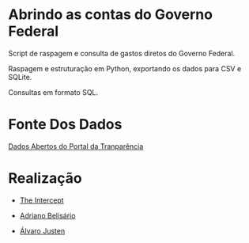 # Abrindo as contas do Governo Federal
Script de raspagem e consulta de gastos diretos do Governo Federal.

Raspagem e estruturação em Python, exportando os dados para CSV e SQLite.

Consultas em formato SQL.


# Fonte Dos Dados
[Dados Abertos do Portal da Tranparência](http://transparencia.gov.br/downloads/)

# Realização

* [The Intercept](http://theintercept.com/)

* [Adriano Belisário](http://github.com/belisards/)

* [Álvaro Justen](http://github.com/turicas/)


